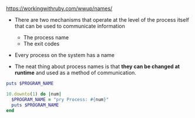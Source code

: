 https://workingwithruby.com/wwup/names/

+ There are two mechanisms that operate at the level of the process itself that can be used to communicate information
    + The process name
    + The exit codes

+ Every process on the system has a name
+ The neat thing about process names is that **they can be changed at runtime** and used as a method of communication.

```ruby
puts $PROGRAM_NAME

10.downto(1) do |num|
  $PROGRAM_NAME = "pry Process: #{num}"
  puts $PROGRAM_NAME
end
```

